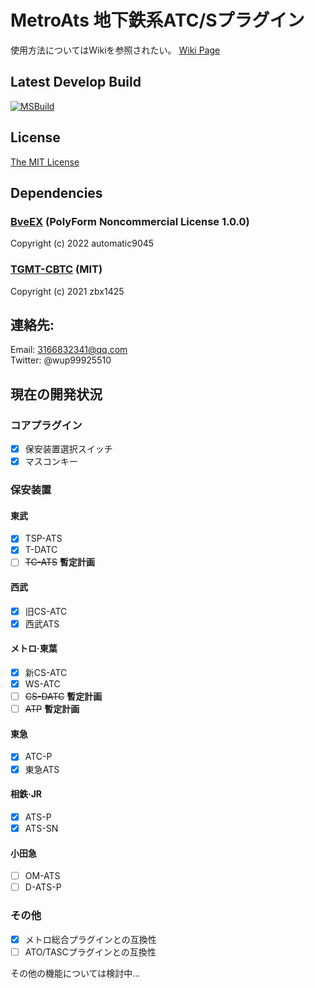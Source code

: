 # MetroAts 地下鉄系ATC/Sプラグイン  
使用方法についてはWikiを参照されたい。
[Wiki Page](https://github.com/winup-zhou/MetroAts/wiki)

## Latest Develop Build
[![MSBuild](https://github.com/winup-zhou/MetroAts/actions/workflows/build.yml/badge.svg)](https://github.com/winup-zhou/MetroAts/actions/workflows/build.yml)

## License
[The MIT License](LICENSE)

## Dependencies
### [BveEX](https://github.com/automatic9045/BveEX) (PolyForm Noncommercial License 1.0.0)

Copyright (c) 2022 automatic9045

### [TGMT-CBTC](https://github.com/zbx1425/TGMT-CBTC) (MIT)

Copyright (c) 2021 zbx1425

## 連絡先:
Email: 3166832341@qq.com  
Twitter: @wup99925510  

## 現在の開発状況
### コアプラグイン
- [x] 保安装置選択スイッチ
- [x] マスコンキー
### 保安装置
#### 東武
- [x] TSP-ATS
- [x] T-DATC
- [ ] ~~TC-ATS~~ __暫定計画__
#### 西武
- [x] 旧CS-ATC
- [x] 西武ATS
#### メトロ·東葉
- [x] 新CS-ATC
- [x] WS-ATC
- [ ] ~~CS-DATC~~ __暫定計画__
- [ ] ~~ATP~~ __暫定計画__
#### 東急
- [x] ATC-P
- [x] 東急ATS
#### 相鉄·JR
- [x] ATS-P
- [x] ATS-SN
#### 小田急
- [ ] OM-ATS
- [ ] D-ATS-P
### その他
- [x] メトロ総合プラグインとの互換性
- [ ] ATO/TASCプラグインとの互換性

その他の機能については検討中...
